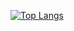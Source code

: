 [![Top Langs](https://github-readme-stats.vercel.app/api/top-langs/?username=mvpkx&layout=compact)](https://github.com/anuraghazra/github-readme-stats)

<!--
**mvpkx/mvpkx** is a ✨ _special_ ✨ repository because its `README.md` (this file) appears on your GitHub profile.

Here are some ideas to get you started:

- 🔭 I’m currently working on ...
- 🌱 I’m currently learning ...
- 👯 I’m looking to collaborate on ...
- 🤔 I’m looking for help with ...
- 💬 Ask me about ...
- 📫 How to reach me: ...
- 😄 Pronouns: ...
- ⚡ Fun fact: ...
-->
